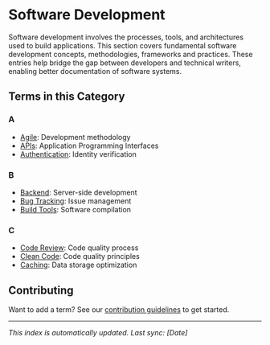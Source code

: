 # Software Development

Software development involves the processes, tools, and architectures
used to build applications. This section covers fundamental
software development concepts, methodologies, frameworks
and practices. These entries help bridge the gap between
developers and technical writers, enabling better
documentation of software systems.

## Terms in this Category

### A

- [Agile](agile.md): Development methodology
- [APIs](apis.md): Application Programming Interfaces
- [Authentication](authentication.md): Identity verification

### B

- [Backend](backend.md): Server-side development
- [Bug Tracking](bug-tracking.md): Issue management
- [Build Tools](build-tools.md): Software compilation

### C

- [Code Review](code-review.md): Code quality process
- [Clean Code](clean-code.md): Code quality principles
- [Caching](caching.md): Data storage optimization

## Contributing

Want to add a term?
See our [contribution guidelines](../../CONTRIBUTING.md) to get started.

---

_This index is automatically updated. Last sync: [Date]_
